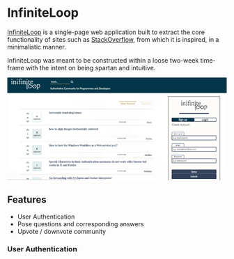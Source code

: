# InfiniteLoop
[InfiniteLoop][infinite] is a single-page web application built to extract the core functionality of sites such as [StackOverflow][stack], from which it is inspired, in a minimalistic manner.

InfiniteLoop was meant to be constructed within a loose two-week time-frame with the intent on being spartan and intuitive.

![root web page](/docs/images/fullpage.png)

## Features

* User Authentication
* Pose questions and corresponding answers
* Upvote / downvote community

### User Authentication





[infinite]: https://shrouded-falls-24793.herokuapp.com/#/
[stack]: stackoverflow.com
